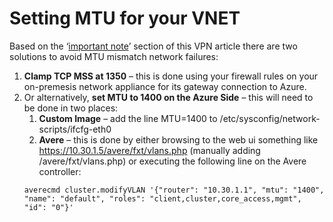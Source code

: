 # Setting MTU for your VNET

Based on the ‘[important note](https://docs.microsoft.com/en-gb/azure/vpn-gateway/vpn-gateway-about-vpn-devices#ipsec)’ section of this VPN article there are two solutions to avoid MTU mismatch network failures:
1. **Clamp TCP MSS at 1350** – this is done using your firewall rules on your on-premesis network appliance for its gateway connection to Azure.
1.  Or alternatively, **set MTU to 1400 on the Azure Side** – this will need to be done in two places:
    1. **Custom Image** – add the line MTU=1400 to /etc/sysconfig/network-scripts/ifcfg-eth0
    1. **Avere** – this is done by either browsing to the web ui something like https://10.30.1.5/avere/fxt/vlans.php (manually adding /avere/fxt/vlans.php) or executing the following line on the Avere controller:
    ```
    averecmd cluster.modifyVLAN '{"router": "10.30.1.1", "mtu": "1400", "name": "default", "roles": "client,cluster,core_access,mgmt", "id": "0"}'
    ```